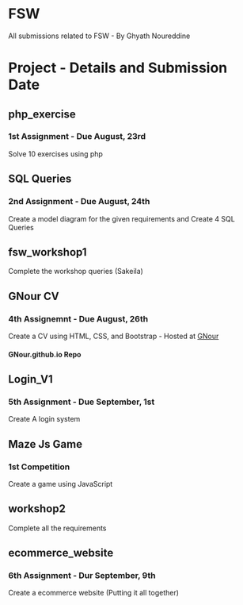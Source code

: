 # FSW
All submissions related to FSW - By Ghyath Noureddine

# Project - Details and Submission Date

## php_exercise
### 1st Assignment - Due August, 23rd
Solve 10 exercises using php

## SQL Queries
### 2nd Assignment - Due August, 24th
Create a model diagram for the given requirements and Create 4 SQL Queries

## fsw_workshop1
Complete the workshop queries (Sakeila)

## GNour CV
### 4th Assignemnt - Due August, 26th
Create a CV using HTML, CSS, and Bootstrap - Hosted at [GNour](https://gnour.github.io)
#### GNour.github.io Repo

## Login_V1
### 5th Assignment - Due September, 1st
Create A login system

## Maze Js Game
### 1st Competition
Create a game using JavaScript

## workshop2
Complete all the requirements

## ecommerce_website
### 6th Assignment - Dur September, 9th
Create a ecommerce website (Putting it all together)





